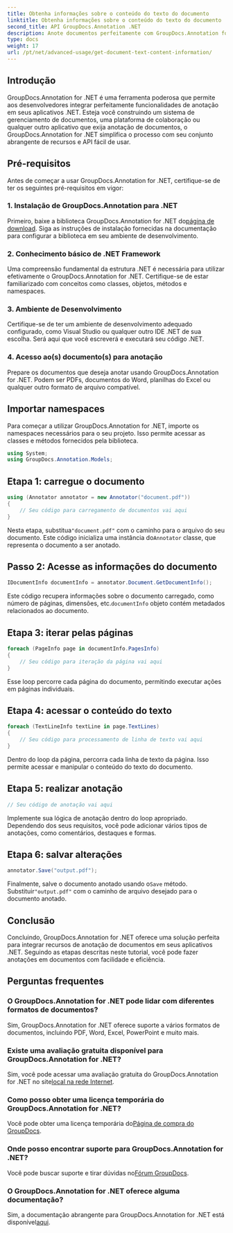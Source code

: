 ```yaml
---
title: Obtenha informações sobre o conteúdo do texto do documento
linktitle: Obtenha informações sobre o conteúdo do texto do documento
second_title: API GroupDocs.Annotation .NET
description: Anote documentos perfeitamente com GroupDocs.Annotation for .NET. Integre funcionalidades de anotação em seus aplicativos .NET sem esforço.
type: docs
weight: 17
url: /pt/net/advanced-usage/get-document-text-content-information/
---
```

## Introdução
GroupDocs.Annotation for .NET é uma ferramenta poderosa que permite aos desenvolvedores integrar perfeitamente funcionalidades de anotação em seus aplicativos .NET. Esteja você construindo um sistema de gerenciamento de documentos, uma plataforma de colaboração ou qualquer outro aplicativo que exija anotação de documentos, o GroupDocs.Annotation for .NET simplifica o processo com seu conjunto abrangente de recursos e API fácil de usar.
## Pré-requisitos
Antes de começar a usar GroupDocs.Annotation for .NET, certifique-se de ter os seguintes pré-requisitos em vigor:
### 1. Instalação de GroupDocs.Annotation para .NET
 Primeiro, baixe a biblioteca GroupDocs.Annotation for .NET do[página de download](https://releases.groupdocs.com/annotation/net/). Siga as instruções de instalação fornecidas na documentação para configurar a biblioteca em seu ambiente de desenvolvimento.
### 2. Conhecimento básico de .NET Framework
Uma compreensão fundamental da estrutura .NET é necessária para utilizar efetivamente o GroupDocs.Annotation for .NET. Certifique-se de estar familiarizado com conceitos como classes, objetos, métodos e namespaces.
### 3. Ambiente de Desenvolvimento
Certifique-se de ter um ambiente de desenvolvimento adequado configurado, como Visual Studio ou qualquer outro IDE .NET de sua escolha. Será aqui que você escreverá e executará seu código .NET.
### 4. Acesso ao(s) documento(s) para anotação
Prepare os documentos que deseja anotar usando GroupDocs.Annotation for .NET. Podem ser PDFs, documentos do Word, planilhas do Excel ou qualquer outro formato de arquivo compatível.

## Importar namespaces
Para começar a utilizar GroupDocs.Annotation for .NET, importe os namespaces necessários para o seu projeto. Isso permite acessar as classes e métodos fornecidos pela biblioteca.
```csharp
using System;
using GroupDocs.Annotation.Models;
```
## Etapa 1: carregue o documento
```csharp
using (Annotator annotator = new Annotator("document.pdf"))
{
    // Seu código para carregamento de documentos vai aqui
}
```
 Nesta etapa, substitua`"document.pdf"` com o caminho para o arquivo do seu documento. Este código inicializa uma instância do`Annotator` classe, que representa o documento a ser anotado.
## Passo 2: Acesse as informações do documento
```csharp
IDocumentInfo documentInfo = annotator.Document.GetDocumentInfo();
```
Este código recupera informações sobre o documento carregado, como número de páginas, dimensões, etc.`documentInfo` objeto contém metadados relacionados ao documento.
## Etapa 3: iterar pelas páginas
```csharp
foreach (PageInfo page in documentInfo.PagesInfo)
{
    // Seu código para iteração da página vai aqui
}
```
Esse loop percorre cada página do documento, permitindo executar ações em páginas individuais.
## Etapa 4: acessar o conteúdo do texto
```csharp
foreach (TextLineInfo textLine in page.TextLines)
{
    // Seu código para processamento de linha de texto vai aqui
}
```
Dentro do loop da página, percorra cada linha de texto da página. Isso permite acessar e manipular o conteúdo do texto do documento.
## Etapa 5: realizar anotação
```csharp
// Seu código de anotação vai aqui
```
Implemente sua lógica de anotação dentro do loop apropriado. Dependendo dos seus requisitos, você pode adicionar vários tipos de anotações, como comentários, destaques e formas.
## Etapa 6: salvar alterações
```csharp
annotator.Save("output.pdf");
```
 Finalmente, salve o documento anotado usando o`Save` método. Substituir`"output.pdf"` com o caminho de arquivo desejado para o documento anotado.

## Conclusão
Concluindo, GroupDocs.Annotation for .NET oferece uma solução perfeita para integrar recursos de anotação de documentos em seus aplicativos .NET. Seguindo as etapas descritas neste tutorial, você pode fazer anotações em documentos com facilidade e eficiência.
## Perguntas frequentes
### O GroupDocs.Annotation for .NET pode lidar com diferentes formatos de documentos?
Sim, GroupDocs.Annotation for .NET oferece suporte a vários formatos de documentos, incluindo PDF, Word, Excel, PowerPoint e muito mais.
### Existe uma avaliação gratuita disponível para GroupDocs.Annotation for .NET?
 Sim, você pode acessar uma avaliação gratuita do GroupDocs.Annotation for .NET no site[local na rede Internet](https://releases.groupdocs.com/).
### Como posso obter uma licença temporária do GroupDocs.Annotation for .NET?
 Você pode obter uma licença temporária do[Página de compra do GroupDocs](https://purchase.groupdocs.com/temporary-license/).
### Onde posso encontrar suporte para GroupDocs.Annotation for .NET?
 Você pode buscar suporte e tirar dúvidas no[Fórum GroupDocs](https://forum.groupdocs.com/c/annotation/10).
### O GroupDocs.Annotation for .NET oferece alguma documentação?
 Sim, a documentação abrangente para GroupDocs.Annotation for .NET está disponível[aqui](https://reference.groupdocs.com/annotation/net/).